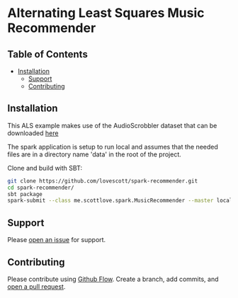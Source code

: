 # Alternating Least Squares Music Recommender


## Table of Contents

- [Installation](#installation)
  - [Support](#support)
  - [Contributing](#contributing)

## Installation
  This ALS example makes use of the AudioScrobbler dataset that can be downloaded [here](http://www-etud.iro.umontreal.ca/~bergstrj/audioscrobbler_data.html)

  The spark application is setup to run local and assumes that the needed files are in a directory name 'data' in the root of the project.

  Clone and build with SBT:

  ```sh
  git clone https://github.com/lovescott/spark-recommender.git
  cd spark-recommender/
  sbt package
  spark-submit --class me.scottlove.spark.MusicRecommender --master local target/scala-2.11/spark-recommender_2.11-1.0.jar
  ```


## Support

  Please [open an issue](https://github.com/lovescott/spark-recommender/issues/new) for support.

## Contributing

  Please contribute using [Github Flow](https://guides.github.com/introduction/flow/). Create a branch, add commits, and [open a pull request](https://github.com/lovescott/spark-recommender/compare).
